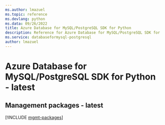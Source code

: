 ```yaml
---
ms.author: lmazuel
ms.topic: reference
ms.devlang: python
ms.data: 09/26/2022
title: Azure Database for MySQL/PostgreSQL SDK for Python
description: Reference for Azure Database for MySQL/PostgreSQL SDK for Python
ms.service: databaseformysql-postgresql
author: lmazuel
---
```

# Azure Database for MySQL/PostgreSQL SDK for Python - latest

## Management packages - latest
[!INCLUDE [mgmt-packages](database-for-mysql-postgresql-mgmt-index.md)]